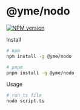 # @yme/nodo

<a href="https://www.npmjs.com/package/@yme/nodo" target="__blank"><img src="https://img.shields.io/npm/v/@yme/nodo?color=32b643&label=" alt="NPM version"></a>

Install

```sh
# npm
npm install -g @yme/nodo

# pnpm
pnpm install -g @yme/nodo
```

Usage

```sh
# run ts file
nodo script.ts
```
